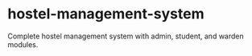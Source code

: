 # hostel-management-system
Complete hostel management system with admin, student, and warden modules.
